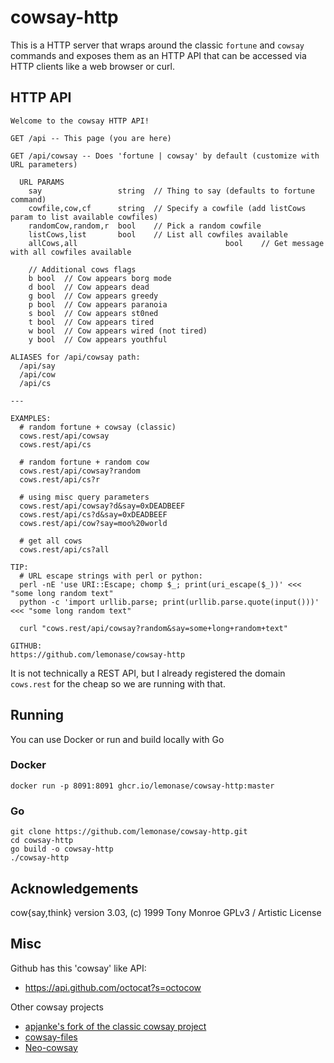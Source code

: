 # cowsay-http

This is a HTTP server that wraps around the classic `fortune` and `cowsay`
commands and exposes them as an HTTP API that can be accessed via HTTP clients
like a web browser or curl.

## HTTP API

```
Welcome to the cowsay HTTP API!

GET /api -- This page (you are here)

GET /api/cowsay -- Does 'fortune | cowsay' by default (customize with URL parameters)

  URL PARAMS
    say                 string  // Thing to say (defaults to fortune command)
    cowfile,cow,cf      string  // Specify a cowfile (add listCows param to list available cowfiles)
    randomCow,random,r  bool    // Pick a random cowfile
    listCows,list       bool    // List all cowfiles available
    allCows,all                                 bool    // Get message with all cowfiles available

    // Additional cows flags
    b bool  // Cow appears borg mode
    d bool  // Cow appears dead
    g bool  // Cow appears greedy
    p bool  // Cow appears paranoia
    s bool  // Cow appears st0ned
    t bool  // Cow appears tired
    w bool  // Cow appears wired (not tired)
    y bool  // Cow appears youthful

ALIASES for /api/cowsay path:
  /api/say
  /api/cow
  /api/cs

---

EXAMPLES:
  # random fortune + cowsay (classic)
  cows.rest/api/cowsay
  cows.rest/api/cs

  # random fortune + random cow
  cows.rest/api/cowsay?random
  cows.rest/api/cs?r

  # using misc query parameters
  cows.rest/api/cowsay?d&say=0xDEADBEEF
  cows.rest/api/cs?d&say=0xDEADBEEF
  cows.rest/api/cow?say=moo%20world

  # get all cows
  cows.rest/api/cs?all

TIP:
  # URL escape strings with perl or python:
  perl -nE 'use URI::Escape; chomp $_; print(uri_escape($_))' <<< "some long random text"
  python -c 'import urllib.parse; print(urllib.parse.quote(input()))' <<< "some long random text"

  curl "cows.rest/api/cowsay?random&say=some+long+random+text"

GITHUB:
https://github.com/lemonase/cowsay-http
```

It is not technically a REST API, but I already registered the domain `cows.rest`
for the cheap so we are running with that.

## Running

You can use Docker or run and build locally with Go

### Docker

```
docker run -p 8091:8091 ghcr.io/lemonase/cowsay-http:master
```

### Go

```
git clone https://github.com/lemonase/cowsay-http.git
cd cowsay-http
go build -o cowsay-http
./cowsay-http
```

## Acknowledgements

cow{say,think} version 3.03, (c) 1999 Tony Monroe
GPLv3 / Artistic License

## Misc

Github has this 'cowsay' like API:

- https://api.github.com/octocat?s=octocow

Other cowsay projects

- [apjanke's fork of the classic cowsay project](https://github.com/cowsay-org/cowsay)
- [cowsay-files](https://github.com/paulkaefer/cowsay-files)
- [Neo-cowsay](https://github.com/Code-Hex/Neo-cowsay)
